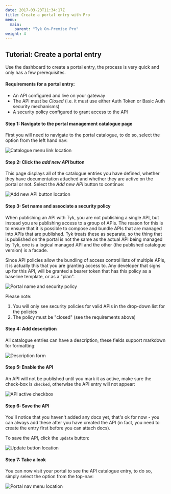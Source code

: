 ```yaml
---
date: 2017-03-23T11:34:17Z
title: Create a portal entry with Pro
menu:
  main:
    parent: "Tyk On-Premise Pro"
weight: 4
---
```


## Tutorial: Create a portal entry

Use the dashboard to create a portal entry, the process is very quick and only has a few prerequisites.

#### Requirements for a portal entry:

*   An API configured and live on your gateway
*   The API must be *Closed* (i.e. it must use either Auth Token or Basic Auth security mechanisms)
*   A security policy configured to grant access to the API

#### Step 1: Navigate to the portal management catalogue page

First you will need to navigate to the portal catalogue, to do so, select the option from the left hand nav:

![Catalogue menu link location][1]

#### Step 2: Click the *add new API* button

This page displays all of the catalogue entries you have defined, whether they have documentation attached and whether they are active on the portal or not. Select the *Add new API* button to continue:

![Add new API button location][2]

#### Step 3: Set name and associate a security policy

When publishing an API with Tyk, you are not publishing a single API, but instead you are publishing access to a group of APIs. The reason for this is to ensure that it is possible to compose and bundle APIs that are managed into APIs that are published. Tyk treats these as separate, so the thing that is published on the portal is not the same as the actual API being managed by Tyk, one is a logical managed API and the other (the published catalogue version) is a facade.

Since API policies allow the bundling of access control lists of multiple APIs, it is actually this that you are granting access to. Any developer that signs up for this API, will be granted a bearer token that has this policy as a baseline template, or as a "plan".

![Portal name and security policy][3]

Please note:

1.  You will only see security policies for valid APIs in the drop-down list for the policies
2.  The policy must be "closed" (see the requirements above)

#### Step 4: Add description

All catalogue entries can have a description, these fields support markdown for formatting:

![Description form][4]

#### Step 5: Enable the API

An API will not be published until you mark it as active, make sure the check-box is `checked`, otherwise the API entry will not appear:

![API active checkbox][5]

#### Step 6: Save the API

You'll notice that you haven't added any docs yet, that's ok for now - you can always add these after you have created the API (in fact, you need to create the entry first before you can attach docs).

To save the API, click the `update` button:

![Update button location][6]

#### Step 7: Take a look

You can now visit your portal to see the API catalogue entry, to do so, simply select the option from the top-nav:

![Portal nav menu location][7]

[1]: /img/dashboard/portal-management/NavCatalogue.png
[2]: /img/dashboard/system-management/addAPIbutton.png
[3]: /img/dashboard/portal-management/portalPolicy.png
[4]: /img/dashboard/portal-management/portalDescription.png
[5]: /img/dashboard/portal-management/enableAPI.png
[6]: /img/dashboard/portal-management/saveAPI.png
[7]: /img/dashboard/portal-management/visitPortal.png
